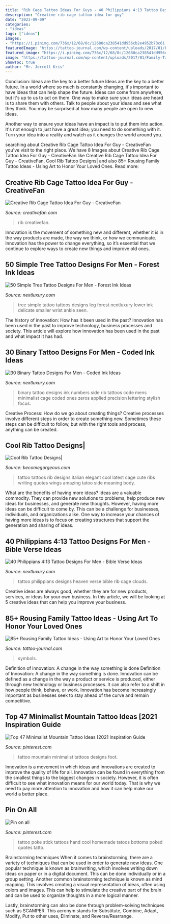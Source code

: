 ```yaml
---
title: "Rib Cage Tattoo Ideas For Guys - 40 Philippians 4:13 Tattoo Designs For Men"
description: "Creative rib cage tattoo idea for guy"
date: "2023-09-09"
categories:
- "ideas"
tags: ["ideas"]
images:
- "https://i.pinimg.com/736x/12/68/0c/12680ca238541dd956cb2e4952b73c61.jpg"
featuredImage: "https://tattoo-journal.com/wp-content/uploads/2017/01/Family-Tattoo-74-765x765.jpg"
featured_image: "https://i.pinimg.com/736x/12/68/0c/12680ca238541dd956cb2e4952b73c61.jpg"
image: "https://tattoo-journal.com/wp-content/uploads/2017/01/Family-Tattoo-74-765x765.jpg"
ShowToc: true
author: "Mr. Jerrell Kris"
---
```



Conclusion: Ideas are the key to a better future
Ideas are the key to a better future. In a world where so much is constantly changing, it's important to have ideas that can help shape the future. Ideas can come from anywhere, but it's up to us to act on them.
One way to make sure your ideas are heard is to share them with others. Talk to people about your ideas and see what they think. You may be surprised at how many people are open to new ideas.

Another way to ensure your ideas have an impact is to put them into action. It's not enough to just have a great idea; you need to do something with it. Turn your idea into a reality and watch as it changes the world around you.

	

		
searching about Creative Rib Cage Tattoo Idea For Guy - CreativeFan you've visit to the right place. We have 8 Images about Creative Rib Cage Tattoo Idea For Guy - CreativeFan like Creative Rib Cage Tattoo Idea For Guy - CreativeFan, Cool Rib Tattoo Designs| and also 85+ Rousing Family Tattoo Ideas - Using Art to Honor Your Loved Ones. Read more:
		
    
## Creative Rib Cage Tattoo Idea For Guy - CreativeFan

<img loading=lazy src="https://creativefan.com/wp-content/uploads/2016/11/rib-cage-tattoo-ideas-for-guys.jpg" onerror="this.onerror=null;this.src='https://tse3.mm.bing.net/th?id=OIP.PKen9XE-KB2Wswup-ntuBQHaMN&amp;pid=15.1';" alt="Creative Rib Cage Tattoo Idea For Guy - CreativeFan">

_Source: creativefan.com_

>rib creativefan. 

	

Innovation is the movement of something new and different, whether it is in the way products are made, the way we think, or how we communicate. Innovation has the power to change everything, so it’s essential that we continue to explore ways to create new things and improve old ones.

    
## 50 Simple Tree Tattoo Designs For Men - Forest Ink Ideas

<img loading=lazy src="http://nextluxury.com/wp-content/uploads/manly-simple-tree-lower-leg-tattoos-for-gentlemen.jpg" onerror="this.onerror=null;this.src='https://tse3.mm.bing.net/th?id=OIP.0R45yL3wZ-KioheLWQ2TTgHaHa&amp;pid=15.1';" alt="50 Simple Tree Tattoo Designs For Men - Forest Ink Ideas">

_Source: nextluxury.com_

>tree simple tattoo tattoos designs leg forest nextluxury lower ink delicate smaller wrist ankle seen. 

	

The history of innovation: How has it been used in the past?
Innovation has been used in the past to improve technology, business processes and society. This article will explore how innovation has been used in the past and what impact it has had.

    
## 30 Binary Tattoo Designs For Men - Coded Ink Ideas

<img loading=lazy src="http://nextluxury.com/wp-content/uploads/awesome-mens-rib-cage-side-binary-numbers-tattoo-with-black-ink-design.jpg" onerror="this.onerror=null;this.src='https://tse2.mm.bing.net/th?id=OIP.guz3Uo_bJMsWzxCXejOsewHaHa&amp;pid=15.1';" alt="30 Binary Tattoo Designs For Men - Coded Ink Ideas">

_Source: nextluxury.com_

>binary tattoo designs ink numbers side rib tattoos code mens minimalist cage coded ones zeros applied precision lettering stylish focus. 

	

Creative Process: How do we go about creating things?
Creative processes involve different steps in order to create something new. Sometimes these steps can be difficult to follow, but with the right tools and process, anything can be created.

    
## Cool Rib Tattoo Designs|

<img loading=lazy src="http://static.becomegorgeous.com/img/arts/2010/Nov/24/3260/cute_italian_tatoo.jpg" onerror="this.onerror=null;this.src='https://tse1.mm.bing.net/th?id=OIP.Hxp-gDmN2LJJzCFKM5pFdgHaJ4&amp;pid=15.1';" alt="Cool Rib Tattoo Designs|">

_Source: becomegorgeous.com_

>tattoo tattoos rib designs italian elegant cool latest cage cute ribs writing quotes wings amazing tatoo side meaning body. 

	

What are the benefits of having more ideas?
Ideas are a valuable commodity. They can provide new solutions to problems, help produce new ideas for businesses, and generate new thoughts. However, having more ideas can be difficult to come by. This can be a challenge for businesses, individuals, and organizations alike. One way to increase your chances of having more ideas is to focus on creating structures that support the generation and sharing of ideas.

    
## 40 Philippians 4:13 Tattoo Designs For Men - Bible Verse Ideas

<img loading=lazy src="http://nextluxury.com/wp-content/uploads/guys-shaded-clouds-philippians-4-13-heaven-tattoo-on-rib-cage-side.jpg" onerror="this.onerror=null;this.src='https://tse1.mm.bing.net/th?id=OIP.2keCr69nY2lrjlGTbhWQ8AHaJP&amp;pid=15.1';" alt="40 Philippians 4:13 Tattoo Designs For Men - Bible Verse Ideas">

_Source: nextluxury.com_

>tattoo philippians designs heaven verse bible rib cage clouds. 

	

Creative ideas are always good, whether they are for new products, services, or ideas for your own business. In this article, we will be looking at 5 creative ideas that can help you improve your business.

    
## 85+ Rousing Family Tattoo Ideas - Using Art To Honor Your Loved Ones

<img loading=lazy src="https://tattoo-journal.com/wp-content/uploads/2017/01/Family-Tattoo-74-765x765.jpg" onerror="this.onerror=null;this.src='https://tse4.mm.bing.net/th?id=OIP.M7Yw4LjDarQnIeNZ6fOm0AHaHa&amp;pid=15.1';" alt="85+ Rousing Family Tattoo Ideas - Using Art to Honor Your Loved Ones">

_Source: tattoo-journal.com_

>symbols. 

	

Definition of innovation: A change in the way something is done
Definition of Innovation: A change in the way something is done. Innovation can be defined as a change in the way a product or service is produced, either through new technology or business processes. It can also refer to a shift in how people think, behave, or work. Innovation has become increasingly important as businesses seek to stay ahead of the curve and remain competitive.

    
## Top 47 Minimalist Mountain Tattoo Ideas [2021 Inspiration Guide

<img loading=lazy src="https://i.pinimg.com/736x/12/68/0c/12680ca238541dd956cb2e4952b73c61.jpg" onerror="this.onerror=null;this.src='https://tse2.mm.bing.net/th?id=OIP.IWlLDkhMdLK2UKxuC9LaMwHaHY&amp;pid=15.1';" alt="Top 47 Minimalist Mountain Tattoo Ideas [2021 Inspiration Guide">

_Source: pinterest.com_

>tattoo mountain minimalist tattoos designs foot. 

	

Innovation is a movement in which ideas and innovations are created to improve the quality of life for all. Innovation can be found in everything from the smallest things to the biggest changes in society. However, it is often difficult to see what innovation means for our world today. That is why we need to pay more attention to innovation and how it can help make our world a better place.

    
## Pin On All

<img loading=lazy src="https://i.pinimg.com/736x/bd/82/f8/bd82f8b36722f6c3c3cda9e0728677e3.jpg" onerror="this.onerror=null;this.src='https://tse2.mm.bing.net/th?id=OIP.3duWYaum2LSKAWDuccdjVQHaNK&amp;pid=15.1';" alt="Pin on all">

_Source: pinterest.com_

>tattoo poke stick tattoos hand cool homemade tatoos bottoms poked quotes tatto. 

	

Brainstorming techniques
When it comes to brainstorming, there are a variety of techniques that can be used in order to generate new ideas. One popular technique is known as brainwriting, which involves writing down ideas on paper or in a digital document. This can be done individually or in a group setting.
Another common brainstorming technique is known as mind mapping. This involves creating a visual representation of ideas, often using colors and images. This can help to stimulate the creative part of the brain and can be used to organize thoughts in a more logical manner.

Lastly, brainstorming can also be done through problem-solving techniques such as SCAMPER. This acronym stands for Substitute, Combine, Adapt, Modify, Put to other uses, Eliminate, and Reverse/Rearrange.

